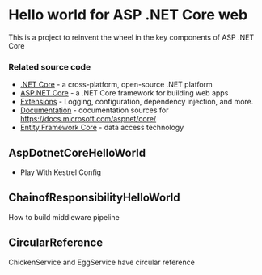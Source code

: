 # Hello world for ASP .NET Core web 
This is a project to reinvent the wheel in the key components of ASP .NET Core

### Related source code

* [.NET Core](https://github.com/dotnet/core) - a cross-platform, open-source .NET platform
* [ASP.NET Core](https://github.com/dotnet/aspnetcore) - a .NET Core framework for building web apps
* [Extensions](https://github.com/dotnet/extensions) - Logging, configuration, dependency injection, and more.
* [Documentation](https://github.com/aspnet/Docs) - documentation sources for https://docs.microsoft.com/aspnet/core/
* [Entity Framework Core](https://github.com/dotnet/efcore) - data access technology

## AspDotnetCoreHelloWorld
- Play With Kestrel Config

## ChainofResponsibilityHelloWorld
How to build middleware pipeline

## CircularReference
ChickenService and EggService have circular reference 

